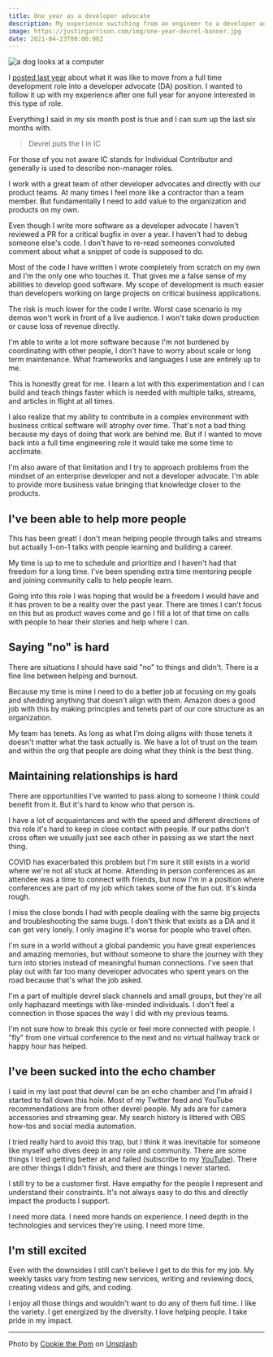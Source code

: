 ```yaml
---
title: One year as a developer advocate
description: My experience switching from an engineer to a developer advocate
image: https://justingarrison.com/img/one-year-devrel-banner.jpg
date: 2021-04-23T00:00:00Z
---
```

![a dog looks at a computer](img/one-year-devrel-banner.jpg)

I [posted last year](https://www.justingarrison.com/blog/2020-07-23-dev-to-devrel/) about what it was like to move from a full time development role into a developer advocate (DA) position.
I wanted to follow it up with my experience after one full year for anyone interested in this type of role.

Everything I said in my six month post is true and I can sum up the last six months with.

>Devrel puts the I in IC

For those of you not aware IC stands for Individual Contributor and generally is used to describe non-manager roles.

I work with a great team of other developer advocates and directly with our product teams.
At many times I feel more like a contractor than a team member.
But fundamentally I need to add value to the organization and products on my own.

Even though I write more software as a developer advocate I haven't reviewed a PR for a critical bugfix in over a year.
I haven't had to debug someone else's code.
I don't have to re-read someones convoluted comment about what a snippet of code is supposed to do.

Most of the code I have written I wrote completely from scratch on my own and I'm the only one who touches it.
That gives me a false sense of my abilities to develop good software.
My scope of development is much easier than developers working on large projects on critical business applications.

The risk is much lower for the code I write.
Worst case scenario is my demos won't work in front of a live audience.
I won't take down production or cause loss of revenue directly.

I'm able to write a lot more software because I'm not burdened by coordinating with other people, I don't have to worry about scale or long term maintenance.
What frameworks and languages I use are entirely up to me.

This is honestly great for me.
I learn a lot with this experimentation and I can build and teach things faster which is needed with multiple talks, streams, and articles in flight at all times.

I also realize that my ability to contribute in a complex environment with business critical software will atrophy over time.
That's not a bad thing because my days of doing that work are behind me.
But if I wanted to move back into a full time engineering role it would take me some time to acclimate.

I'm also aware of that limitation and I try to approach problems from the mindset of an enterprise developer and not a developer advocate.
I'm able to provide more business value bringing that knowledge closer to the products.

## I've been able to help more people

This has been great!
I don't mean helping people through talks and streams but actually 1-on-1 talks with people learning and building a career.

My time is up to me to schedule and prioritize and I haven't had that freedom for a long time.
I've been spending extra time mentoring people and joining community calls to help people learn.

Going into this role I was hoping that would be a freedom I would have and it has proven to be a reality over the past year.
There are times I can't focus on this but as product waves come and go I fill a lot of that time on calls with people to hear their stories and help where I can.

## Saying "no" is hard
There are situations I should have said "no" to things and didn't.
There is a fine line between helping and burnout.

Because my time is mine I need to do a better job at focusing on my goals and shedding anything that doesn't align with them.
Amazon does a good job with this by making principles and tenets part of our core structure as an organization.

My team has tenets.
As long as what I'm doing aligns with those tenets it doesn't matter what the task actually is.
We have a lot of trust on the team and within the org that people are doing what they think is the best thing.

## Maintaining relationships is hard
There are opportunities I've wanted to pass along to someone I think could benefit from it.
But it's hard to know _who_ that person is.

I have a lot of acquaintances and with the speed and different directions of this role it's hard to keep in close contact with people.
If our paths don't cross often we usually just see each other in passing as we start the next thing.

COVID has exacerbated this problem but I'm sure it still exists in a world where we're not all stuck at home.
Attending in person conferences as an attendee was a time to connect with friends, but now I'm in a position where conferences are part of my job which takes some of the fun out.
It's kinda rough.

I miss the close bonds I had with people dealing with the same big projects and troubleshooting the same bugs.
I don't think that exists as a DA and it can get very lonely.
I only imagine it's worse for people who travel often.

I'm sure in a world without a global pandemic you have great experiences and amazing memories, but without someone to share the journey with they turn into stories instead of meaningful human connections.
I've seen that play out with far too many developer advocates who spent years on the road because that's what the job asked.

I'm a part of multiple devrel slack channels and small groups, but they're all only haphazard meetings with like-minded individuals.
I don't feel a connection in those spaces the way I did with my previous teams.

I'm not sure how to break this cycle or feel more connected with people.
I "fly" from one virtual conference to the next and no virtual hallway track or happy hour has helped.

## I've been sucked into the echo chamber
I said in my last post that devrel can be an echo chamber and I'm afraid I started to fall down this hole.
Most of my Twitter feed and YouTube recommendations are from other devrel people.
My ads are for camera accessories and streaming gear.
My search history is littered with OBS how-tos and social media automation.

I tried really hard to avoid this trap, but I think it was inevitable for someone like myself who dives deep in any role and community.
There are some things I tried getting better at and failed (subscribe to my [YouTube](https://youtube.com/c/JustinGarrison)).
There are other things I didn't finish, and there are things I never started.

I still try to be a customer first.
Have empathy for the people I represent and understand their constraints.
It's not always easy to do this and directly impact the products I support.

I need more data.
I need more hands on experience.
I need depth in the technologies and services they're using.
I need more time.

## I'm still excited
Even with the downsides I still can't believe I get to do this for my job.
My weekly tasks vary from testing new services, writing and reviewing docs, creating videos and gifs, and coding.

I enjoy all those things and wouldn't want to do any of them full time.
I like the variety.
I get energized by the diversity.
I love helping people.
I take pride in my impact.

---

Photo by <a href="https://unsplash.com/@cookiethepom">Cookie the Pom</a> on <a href="https://unsplash.com/s/photos/alone-computer">Unsplash</a>

